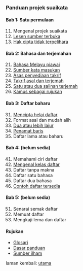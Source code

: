 ---
---

### Panduan projek suaikata

#### Bab 1: Satu permulaan

11. Mengenal projek suaikata
12. [Lesen sumber terbuka](bab/lesen.md)
13. [Hak cipta tidak terpelihara](bab/hak-cipta.md)

#### Bab 2: Bahasa dan terjemahan

21. [Bahasa Melayu piawai](bab/piawai.md)
22. [Sumber kata masukan](bab/sumber.md)
23. [Asas penyediaan takrif](bab/asas.md)
24. [Takrif asal dan terjemah](bab/takrif.md)
25. [Satu atau dua salinan terjemah](bab/salinan.md)
26. [Kamus sebagai rujukan](bab/kamus.md)

#### Bab 3: Daftar baharu

31. [Mencipta helai daftar](bab/helai.md)
32. Format asal dan mudah alih
33. [Dua atau lebih lajur](bab/lajur.md)
34. [Penamat baris](bab/baris.md)
35. Daftar lama atau baharu

#### Bab 4: (belum sedia)

41. Memahami ciri daftar
42. [Mengenal kelas daftar](bab/kelas.md)
43. Daftar tanpa makna
44. Daftar satu bahasa
45. Daftar dua bahasa
46. [Contoh daftar tersedia](bab/contoh.md)

#### Bab 5: (belum sedia)

51. Senarai semak daftar
52. Memuat daftar
53. Mengkaji lema dan daftar

#### Rujukan

* [Glosari](ruj/glosari.md)
* [Dasar panduan](ruj/dasar.md)
* [Sumber ilham](ruj/ilham.md)

laman kembali: [utama][0]

  [0]: ../index.md
